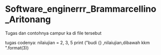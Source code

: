 # Software_enginerrr_Brammarcellino_Aritonang

Tugas dan contohnya campur ka di file tersebut

tugas codenya:
nilaiujian = 2, 3, 5
print ("budi {} ,nilaiujian,dibawah kkm ".format(3))
